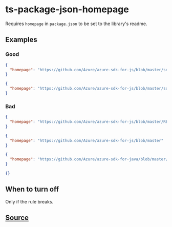 # ts-package-json-homepage

Requires `homepage` in `package.json` to be set to the library's readme.

## Examples

### Good

```json
{
  "homepage": "https://github.com/Azure/azure-sdk-for-js/blob/master/sdk/servicebus/service-bus/README.md"
}
```

```json
{
  "homepage": "https://github.com/Azure/azure-sdk-for-js/blob/master/sdk/servicebus/service-bus"
}
```

### Bad

```json
{
  "homepage": "https://github.com/Azure/azure-sdk-for-js/blob/master/README.md"
}
```

```json
{
  "homepage": "https://github.com/Azure/azure-sdk-for-js/blob/master"
}
```

```json
{
  "homepage": "https://github.com/Azure/azure-sdk-for-java/blob/master/sdk/servicebus/service-bus/README.md"
}
```

```json
{}
```

## When to turn off

Only if the rule breaks.

## [Source](https://azure.github.io/azure-sdk/typescript_implementation.html#ts-package-json-homepage)
